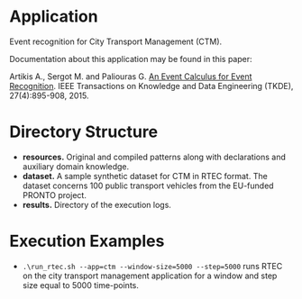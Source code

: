 # Application

Event recognition for City Transport Management (CTM).

Documentation about this application may be found in this paper:

Artikis A., Sergot M. and Paliouras G. [An Event Calculus for Event Recognition](http://cer.iit.demokritos.gr/publications/papers/2015/artikis-TKDE14.pdf). IEEE Transactions on Knowledge and Data Engineering (TKDE), 27(4):895-908, 2015.

# Directory Structure
- **resources.** Original and compiled patterns along with declarations and auxiliary domain knowledge.
- **dataset.** A sample synthetic dataset for CTM in RTEC format. The dataset concerns 100 public transport vehicles from the EU-funded PRONTO project. 
- **results.** Directory of the execution logs.


# Execution Examples
- ```.\run_rtec.sh --app=ctm --window-size=5000 --step=5000``` runs RTEC on the city transport management application for a window and step size equal to 5000 time-points.
